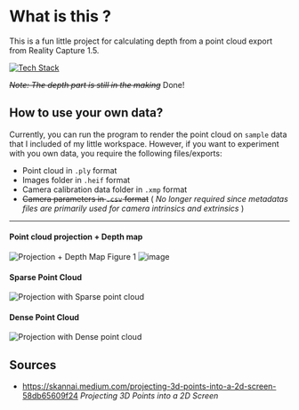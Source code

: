 # What is this ?
This is a fun little project for calculating depth from a point cloud export from Reality Capture 1.5.

[![Tech Stack](https://skillicons.dev/icons?i=python,pytorch,jupyter)]()

~~_Note: The depth part is still in the making_~~ Done!

## How to use your own data?
Currently, you can run the program to render the point cloud on `sample` data that I included of my little workspace. However, if you want to experiment with you own data, you require the following files/exports:
- Point cloud in `.ply` format
- Images folder in `.heif` format
- Camera calibration data folder in `.xmp` format
- ~~Camera parameters in `.csv` format~~ ( _No longer required since metadatas files are primarily used for camera intrinsics and extrinsics_ )

---
#### Point cloud projection + Depth map
![Projection + Depth Map Figure 1](https://github.com/user-attachments/assets/c43f16f2-368f-41e7-a6ba-621acf8661ba)
![image](https://github.com/user-attachments/assets/04fd243c-9b0a-40b7-be4c-218740c6046f)



#### Sparse Point Cloud
![Projection with Sparse point cloud](https://github.com/user-attachments/assets/d5a465be-9c69-4095-9a49-c983ae3c81e3)

#### Dense Point Cloud
![Projection with Dense point cloud](https://github.com/user-attachments/assets/fea0214b-85eb-4d2c-b59f-a365376fa0ea)


## Sources
- https://skannai.medium.com/projecting-3d-points-into-a-2d-screen-58db65609f24 _Projecting 3D Points into a 2D Screen_
